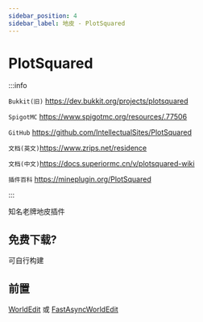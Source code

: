 ```yaml
---
sidebar_position: 4
sidebar_label: 地皮 - PlotSquared
---
```


# PlotSquared

:::info

`Bukkit(旧)` https://dev.bukkit.org/projects/plotsquared

`SpigotMC` https://www.spigotmc.org/resources/.77506

`GitHub` https://github.com/IntellectualSites/PlotSquared

`文档(英文)`https://www.zrips.net/residence

`文档(中文)`https://docs.superiormc.cn/v/plotsquared-wiki

`插件百科` https://mineplugin.org/PlotSquared

:::

知名老牌地皮插件

## 免费下载?

可自行构建

## 前置

[WorldEdit](../WorldManagement/WorldEdit.md) 或 [FastAsyncWorldEdit](../WorldManagement/FastAsyncWorldEdit.md)
